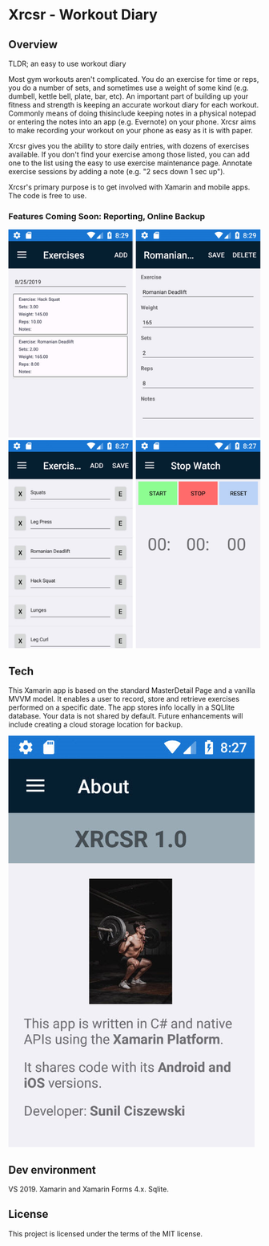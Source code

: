 # Xrcsr - Workout Diary

## Overview
TLDR; an easy to use workout diary 

Most gym workouts aren't complicated. You do an exercise for time or reps, you do a number of sets, and sometimes use a weight of some kind (e.g. dumbell, kettle bell, plate, bar, etc). An important part of building up your fitness and strength is keeping an accurate workout diary for each workout. Commonly means of doing thisinclude keeping notes in a physical notepad or entering the notes into an app (e.g. Evernote) on your phone. Xrcsr aims to make recording your workout on your phone as easy as it is with paper.

Xrcsr gives you the ability to store daily entries, with dozens of exercises available. If you don't find your exercise among those listed, you can add one to the list using the easy to use exercise maintenance page. Annotate exercise sessions by adding a note (e.g. "2 secs down 1 sec up"). 

Xrcsr's primary purpose is to get involved with Xamarin and mobile apps. The code is free to use.

### Features Coming Soon: Reporting, Online Backup 

![alt text](https://github.com/sunil-c/workoutmobile/blob/master/combo_sh.png "Screens")

## Tech
This Xamarin app is based on the standard MasterDetail Page and a vanilla MVVM model. It enables a user to record, store and retrieve exercises performed on a specific date. The app stores info locally in a SQLlite database. Your data is not shared by default. Future enhancements will include creating a cloud storage location for backup.

![alt text](https://github.com/sunil-c/workoutmobile/blob/master/about_page.png "About Page")


## Dev environment
VS 2019. Xamarin and Xamarin Forms 4.x. Sqlite.

## License
This project is licensed under the terms of the MIT license.
